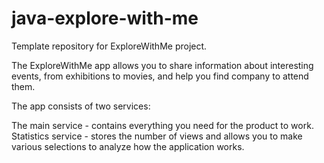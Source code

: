 # java-explore-with-me
Template repository for ExploreWithMe project. 

The ExploreWithMe app allows you to share information about interesting events, from exhibitions to movies, and help you find company to attend them.

The app consists of two services:

The main service - contains everything you need for the product to work.
Statistics service - stores the number of views and allows you to make various selections to analyze how the application works.
